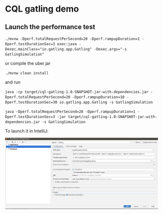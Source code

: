 # CQL gatling demo

## Launch the performance test

`./mvnw -Dperf.totalRequestPerSecond=20 -Dperf.rampupDuration=1 -Dperf.testDurationSec=3 exec:java -Dexec.mainClass="io.gatling.app.Gatling" -Dexec.args="-s GatlingSimulation"`

or compile the uber jar

`./mvnw clean install`

and run

`java -cp target/cql-gatling-1.0-SNAPSHOT-jar-with-dependencies.jar -Dperf.totalRequestPerSecond=20 -Dperf.rampupDuration=10 -Dperf.testDurationSec=30 io.gatling.app.Gatling -s GatlingSimulation`

`java -Dperf.totalRequestPerSecond=20 -Dperf.rampupDuration=1 -Dperf.testDurationSec=3 -jar target/cql-gatling-1.0-SNAPSHOT-jar-with-dependencies.jar -s GatlingSimulation`

To launch it in IntelliJ:

![Screenshot](IntelliJ.png?raw=true "screenshot")